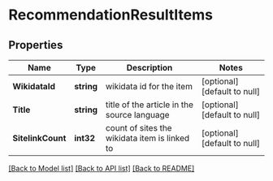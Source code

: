 # RecommendationResultItems

## Properties
Name | Type | Description | Notes
------------ | ------------- | ------------- | -------------
**WikidataId** | **string** | wikidata id for the item | [optional] [default to null]
**Title** | **string** | title of the article in the source language | [optional] [default to null]
**SitelinkCount** | **int32** | count of sites the wikidata item is linked to | [optional] [default to null]

[[Back to Model list]](../README.md#documentation-for-models) [[Back to API list]](../README.md#documentation-for-api-endpoints) [[Back to README]](../README.md)

